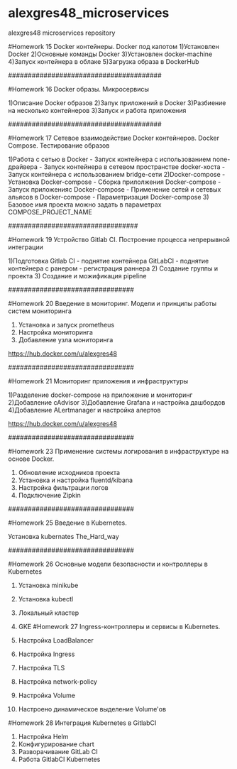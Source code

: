# alexgres48_microservices
alexgres48 microservices repository

#Homework 15
Docker контейнеры. Docker под капотом
1)Установлен Docker
2)Основные команды Docker
3)Установлен  docker-machine
4)Запуск контейнера в облаке
5)Загрузка образа в DockerHub

#######################################

#Homework 16
Docker образы. Микросервисы

1)Описание Docker образов
2)Запук приложений в Docker
3)Разбиение на несколько контейнеров
3)Запуск и работа приложения

#######################################

#Homework 17
Сетевое взаимодействие Docker контейнеров. Docker Compose. Тестирование образов

1)Работа с сетью в Docker
    - Запуск контейнера с использованием none-драйвера
    - Запуск контейнера в сетевом пространстве docker-хоста
    - Запуск контейнера с использованием bridge-сети
2)Docker-compose
    - Установка Docker-compose
    - Сборка прилолжения Docker-compose
    - Запуск приложенияс Docker-compose
    - Применение сетей и сетевых альясов в Docker-compose
    - Параметризация Docker-compose
3) Базовое имя проекта можно задать в параметрах COMPOSE_PROJECT_NAME

#################################

#Homework 19 Устройство Gitlab CI. Построение процесса непрерывной интеграции

1)Подготовка Gitlab CI
    - поднятие контейнера GitLabCI
    - поднятие контейнера с ранером
    - регистрация раннера
2) Создание группы и проекта
3) Создание и можификация pipeline

################################

#Homework 20 Введение в мониторинг. Модели и принципы работы систем мониторинга

1) Установка и запуск prometheus
2) Настройка мониторинга
3) Добавление узла мониторинга

https://hub.docker.com/u/alexgres48

################################

#Homework 21 Мониторинг приложения и инфраструктуры

1)Разделение docker-compose на приложение и мониторинг
2)Добавление cAdvisor
3)Добавление Grafana и настройка дашбордов
4)Добавление ALertmanager и настройка алертов

https://hub.docker.com/u/alexgres48

################################

#Homework 23  Применение системы логирования в инфраструктуре на основе Docker.

1) Обновление исходников проекта
2) Установка и настройка fluentd/kibana
3) Настройка фильтрации логов
4) Подключение Zipkin

################################

#Homework 25 Введение в Kubernetes.

Установка kubernates The_Hard_way


################################

#Homework 26 Основные модели безопасности и контроллеры в Kubernetes 

1) Установка minikube 
2) Установка kubectl
3) Локальный кластер
4) GKE
#Homework 27 Ingress-контроллеры и сервисы в Kubernetes.

1) Настройка LoadBalancer
2) Настройка Ingress
3) Настройка TLS
4) Настройка network-policy
5) Настройка Volume
6) Настроено динамическое выделение Volume'ов

#Homework 28 Интеграция Kubernetes в GitlabCI

1) Настройка Helm
2) Конфигурирование chart
3) Разворачивание GitLab CI
4) Работа GitlabCI Kubernetes

